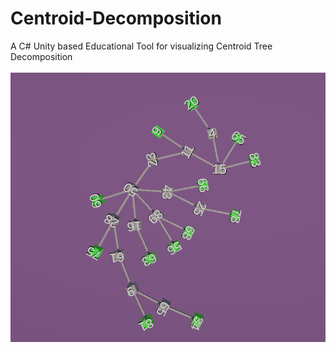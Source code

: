 # Centroid-Decomposition
A C# Unity based Educational Tool for visualizing Centroid Tree Decomposition 
<br />
<br />
![preview](images/Readme.png)
